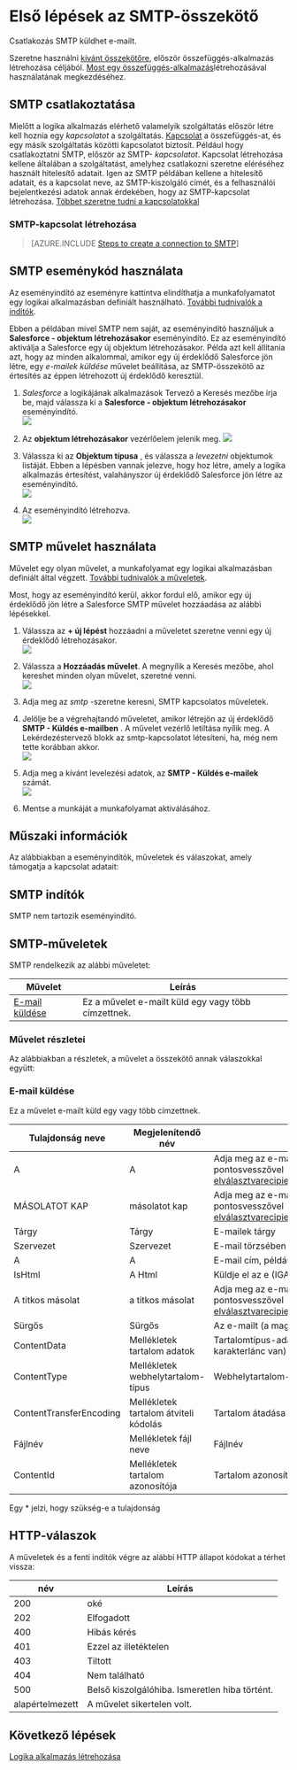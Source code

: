 <properties
pageTitle="SMTP |} Microsoft Azure"
description="Azure alkalmazás szolgáltatás hozzon létre logikájának alkalmazások. Csatlakozás SMTP küldhet e-mailt."
services="logic-apps"   
documentationCenter=".net,nodejs,java"  
authors="msftman"   
manager="erikre"    
editor=""
tags="connectors" />

<tags
ms.service="app-service-logic"
ms.devlang="multiple"
ms.topic="article"
ms.tgt_pltfrm="na"
ms.workload="integration"
ms.date="07/15/2016"
ms.author="deonhe"/>

# <a name="get-started-with-the-smtp-connector"></a>Első lépések az SMTP-összekötő

Csatlakozás SMTP küldhet e-mailt.

Szeretne használni [kívánt összekötőre](./apis-list.md), először összefüggés-alkalmazás létrehozása céljából. [Most egy összefüggés-alkalmazás](../app-service-logic/app-service-logic-create-a-logic-app.md)létrehozásával használatának megkezdéséhez.

## <a name="connect-to-smtp"></a>SMTP csatlakoztatása

Mielőtt a logika alkalmazás elérhető valamelyik szolgáltatás először létre kell hoznia egy *kapcsolatot* a szolgáltatás. [Kapcsolat](./connectors-overview.md) a összefüggés-at, és egy másik szolgáltatás közötti kapcsolatot biztosít. Például hogy csatlakoztatni SMTP, először az SMTP- *kapcsolatot*. Kapcsolat létrehozása kellene általában a szolgáltatást, amelyhez csatlakozni szeretne eléréséhez használt hitelesítő adatait. Igen az SMTP példában kellene a hitelesítő adatait, és a kapcsolat neve, az SMTP-kiszolgáló címét, és a felhasználói bejelentkezési adatok annak érdekében, hogy az SMTP-kapcsolat létrehozása. [Többet szeretne tudni a kapcsolatokkal]()  

### <a name="create-a-connection-to-smtp"></a>SMTP-kapcsolat létrehozása

>[AZURE.INCLUDE [Steps to create a connection to SMTP](../../includes/connectors-create-api-smtp.md)]

## <a name="use-an-smtp-trigger"></a>SMTP eseménykód használata

Az eseményindító az eseményre kattintva elindíthatja a munkafolyamatot egy logikai alkalmazásban definiált használható. [További tudnivalók a indítók](../app-service-logic/app-service-logic-what-are-logic-apps.md#logic-app-concepts).

Ebben a példában mivel SMTP nem saját, az eseményindító használjuk a **Salesforce - objektum létrehozásakor** eseményindító. Ez az eseményindító aktiválja a Salesforce egy új objektum létrehozásakor. Példa azt kell állítania azt, hogy az minden alkalommal, amikor egy új érdeklődő Salesforce jön létre, egy *e-mailek küldése* művelet beállítása, az SMTP-összekötő az értesítés az éppen létrehozott új érdeklődő keresztül.

1. *Salesforce* a logikájának alkalmazások Tervező a Keresés mezőbe írja be, majd válassza ki a **Salesforce - objektum létrehozásakor** eseményindító.  
 ![](../../includes/media/connectors-create-api-salesforce/trigger-1.png)  

2. Az **objektum létrehozásakor** vezérlőelem jelenik meg.
 ![](../../includes/media/connectors-create-api-salesforce/trigger-2.png)  

3. Válassza ki az **Objektum típusa** , és válassza a *levezetni* objektumok listáját. Ebben a lépésben vannak jelezve, hogy hoz létre, amely a logika alkalmazás értesítést, valahányszor új érdeklődő Salesforce jön létre az eseményindító.  
 ![](../../includes/media/connectors-create-api-salesforce/trigger3.png)  

4. Az eseményindító létrehozva.  
 ![](../../includes/media/connectors-create-api-salesforce/trigger-4.png)  

## <a name="use-an-smtp-action"></a>SMTP művelet használata

Művelet egy olyan művelet, a munkafolyamat egy logikai alkalmazásban definiált által végzett. [További tudnivalók a műveletek](../app-service-logic/app-service-logic-what-are-logic-apps.md#logic-app-concepts).

Most, hogy az eseményindító kerül, akkor fordul elő, amikor egy új érdeklődő jön létre a Salesforce SMTP művelet hozzáadása az alábbi lépésekkel.

1. Válassza az **+ új lépést** hozzáadni a műveletet szeretne venni egy új érdeklődő létrehozásakor.  
 ![](../../includes/media/connectors-create-api-salesforce/trigger4.png)  

2. Válassza a **Hozzáadás művelet**. A megnyílik a Keresés mezőbe, ahol kereshet minden olyan művelet, szeretné venni.  
 ![](../../includes/media/connectors-create-api-smtp/using-smtp-action-2.png)  

3. Adja meg az *smtp* -szeretne keresni, SMTP kapcsolatos műveletek.  

4. Jelölje be a végrehajtandó műveletet, amikor létrejön az új érdeklődő **SMTP - Küldés e-mailben** . A művelet vezérlő letiltása nyílik meg. A Lekérdezéstervező blokk az smtp-kapcsolatot létesíteni, ha, még nem tette korábban akkor.  
 ![](../../includes/media/connectors-create-api-smtp/smtp-2.png)    

5. Adja meg a kívánt levelezési adatok, az **SMTP - Küldés e-mailek** számát.  
 ![](../../includes/media/connectors-create-api-smtp/using-smtp-action-4.PNG)  

6. Mentse a munkáját a munkafolyamat aktiválásához.  

## <a name="technical-details"></a>Műszaki információk

Az alábbiakban a eseményindítók, műveletek és válaszokat, amely támogatja a kapcsolat adatait:

## <a name="smtp-triggers"></a>SMTP indítók

SMTP nem tartozik eseményindító. 

## <a name="smtp-actions"></a>SMTP-műveletek

SMTP rendelkezik az alábbi műveletet:


|Művelet|Leírás|
|--- | ---|
|[E-mail küldése](connectors-create-api-smtp.md#send-email)|Ez a művelet e-mailt küld egy vagy több címzettnek.|

### <a name="action-details"></a>Művelet részletei

Az alábbiakban a részletek, a művelet a összekötő annak válaszokkal együtt:


### <a name="send-email"></a>E-mail küldése
Ez a művelet e-mailt küld egy vagy több címzettnek. 


|Tulajdonság neve| Megjelenítendő név|Leírás|
| ---|---|---|
|A|A|Adja meg az e-mail címét, például egymástól pontosvesszővel elválasztvarecipient1@domain.com;recipient2@domain.com|
|MÁSOLATOT KAP|másolatot kap|Adja meg az e-mail címét, például egymástól pontosvesszővel elválasztvarecipient1@domain.com;recipient2@domain.com|
|Tárgy|Tárgy|E-mailek tárgy|
|Szervezet|Szervezet|E-mail törzsében|
|A|A|E-mail cím, például a feladósender@domain.com|
|IsHtml|A Html|Küldje el az e (IGAZ vagy hamis) HTML formátumban|
|A titkos másolat|a titkos másolat|Adja meg az e-mail címét, például egymástól pontosvesszővel elválasztvarecipient1@domain.com;recipient2@domain.com|
|Sürgős|Sürgős|Az e-mailt (a magas, a normál vagy a alacsony) fontosságát|
|ContentData|Mellékletek tartalom adatok|Tartalomtípus-adatok (base64 kódolva, mint adatfolyamok-karakterlánc van)|
|ContentType|Mellékletek webhelytartalom-típus|Webhelytartalom-típus|
|ContentTransferEncoding|Mellékletek tartalom átviteli kódolás|Tartalom átadása kódolást (base64 vagy a Nincs értéket)|
|Fájlnév|Mellékletek fájl neve|Fájlnév|
|ContentId|Mellékletek tartalom azonosítója|Tartalom azonosítója|

Egy * jelzi, hogy szükség-e a tulajdonság


## <a name="http-responses"></a>HTTP-válaszok

A műveletek és a fenti indítók végre az alábbi HTTP állapot kódokat a térhet vissza: 

|név|Leírás|
|---|---|
|200|oké|
|202|Elfogadott|
|400|Hibás kérés|
|401|Ezzel az illetéktelen|
|403|Tiltott|
|404|Nem található|
|500|Belső kiszolgálóhiba. Ismeretlen hiba történt.|
|alapértelmezett|A művelet sikertelen volt.|

## <a name="next-steps"></a>Következő lépések
[Logika alkalmazás létrehozása](../app-service-logic/app-service-logic-create-a-logic-app.md)
